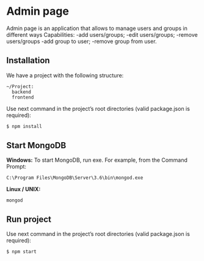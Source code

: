 # Admin page
Admin page is an application that allows to manage users and groups in different ways
Capabilities:
-add users/groups;
-edit users/groups;
-remove users/groups
-add group to user;
-remove group from user.

## Installation
We have a project with the following structure:
```
~/Project:
  backend
  frontend
```

Use next command in the project’s root directories (valid package.json is required):
```bash
$ npm install
```

## Start MongoDB
**Windows:**
To start MongoDB, run exe. For example, from the Command Prompt:
```
C:\Program Files\MongoDB\Server\3.6\bin\mongod.exe
 ```
**Linux / UNIX:**
```
mongod
```

 ## Run project
Use next command in the project’s root directories (valid package.json is required):
```bash
$ npm start
```